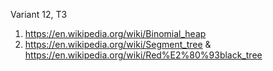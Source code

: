 Variant 12, T3

1. https://en.wikipedia.org/wiki/Binomial_heap
2. https://en.wikipedia.org/wiki/Segment_tree & https://en.wikipedia.org/wiki/Red%E2%80%93black_tree